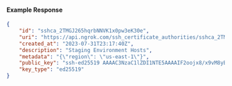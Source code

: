 <!-- Code generated for API Clients. DO NOT EDIT. -->

#### Example Response

```json
{
	"id": "sshca_2TMGJ265hqrbNNVK1x0pw3eK30e",
	"uri": "https://api.ngrok.com/ssh_certificate_authorities/sshca_2TMGJ265hqrbNNVK1x0pw3eK30e",
	"created_at": "2023-07-31T23:17:40Z",
	"description": "Staging Environment Hosts",
	"metadata": "{\"region\": \"us-east-1\"}",
	"public_key": "ssh-ed25519 AAAAC3NzaC1lZDI1NTE5AAAAIF2oojx8/x9vM8yBCHJAmoI+srmgAZp9kqFrKNIpAPnH",
	"key_type": "ed25519"
}
```
